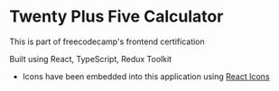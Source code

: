 # Twenty Plus Five Calculator

This is part of freecodecamp's frontend certification

Built using React, TypeScript, Redux Toolkit

- Icons have been embedded into this application using [React Icons](https://react-icons.github.io/react-icons/)
